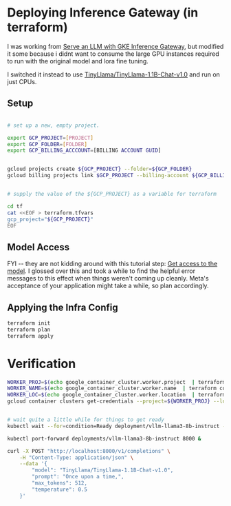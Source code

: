 

# Deploying Inference Gateway (in terraform)

I was working from [Serve an LLM with GKE Inference Gateway](https://cloud.google.com/kubernetes-engine/docs/tutorials/serve-with-gke-inference-gateway), but modified it some because i didnt want to consume the large GPU instances required to run with the original model and lora fine tuning.

I switched it instead to use [TinyLlama/TinyLlama-1.1B-Chat-v1.0](https://huggingface.co/TinyLlama/TinyLlama-1.1B-Chat-v1.0) and run on just CPUs.


## Setup

```bash

# set up a new, empty project. 

export GCP_PROJECT=[PROJECT]
export GCP_FOLDER=[FOLDER]
export GCP_BILLING_ACCCOUNT=[BILLING ACCOUNT GUID]


gcloud projects create ${GCP_PROJECT} --folder=${GCP_FOLDER}
gcloud billing projects link $GCP_PROJECT --billing-account ${GCP_BILLING_ACCCOUNT}


# supply the value of the ${GCP_PROJECT} as a variable for terraform

cd tf
cat <<EOF > terraform.tfvars
gcp_project="${GCP_PROJECT}"
EOF

```

## Model Access

FYI -- they are not kidding around with this tutorial step: [Get access to the model](https://cloud.google.com/kubernetes-engine/docs/tutorials/serve-with-gke-inference-gateway#model-access). I glossed over this and took a while to find the helpful error messages to this effect 
when things weren't coming up cleanly.  Meta's acceptance of your application might take a while, so plan accordingly.


## Applying the Infra Config


```bash
terraform init
terraform plan
terraform apply 
```

# Verification


```bash
WORKER_PROJ=$(echo google_container_cluster.worker.project  | terraform console | tr -d '"')
WORKER_NAME=$(echo google_container_cluster.worker.name  | terraform console | tr -d '"')
WORKER_LOC=$(echo google_container_cluster.worker.location  | terraform console | tr -d '"')
gcloud container clusters get-credentials --project=${WORKER_PROJ} --location=${WORKER_LOC} ${WORKER_NAME}


# wait quite a little while for things to get ready
kubectl wait --for=condition=Ready deployment/vllm-llama3-8b-instruct --timeout=20m

kubectl port-forward deployments/vllm-llama3-8b-instruct 8000 &

curl -X POST "http://localhost:8000/v1/completions" \
	-H "Content-Type: application/json" \
	--data '{
		"model": "TinyLlama/TinyLlama-1.1B-Chat-v1.0",
		"prompt": "Once upon a time,",
		"max_tokens": 512,
		"temperature": 0.5
	}'
```
